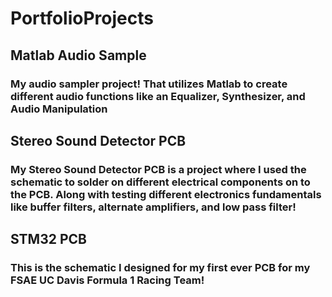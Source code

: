 # PortfolioProjects
## Matlab Audio Sample
### My audio sampler project! That utilizes Matlab to create different audio functions like an Equalizer, Synthesizer, and Audio Manipulation
## Stereo Sound Detector PCB  
### My Stereo Sound Detector PCB is a project where I used the schematic to solder on different electrical components on to the PCB. Along with testing different electronics fundamentals like buffer filters, alternate amplifiers, and low pass filter!
## STM32 PCB
### This is the schematic I designed for my first ever PCB for my FSAE UC Davis Formula 1 Racing Team!